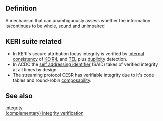 ## Definition

A mechanism that can unambiguously assess whether the information is/continues to be whole, sound and unimpaired

## KERI suite related

- In KERI's secure attribution focus integrity is verified by [internal consistency](internal-consistency.md) of [KE(R)L](key-event-receipt-log.md) and [TEL](transaction-event-log.md) plus [duplicity](duplicity.md) detection.
- In ACDC the [self addressing identifier](self-addressing-identifier.md) (SAID) takes of verified integrity at all times by design
- The streaming protocol CESR has verifiable integrity due to it's code tables and round-robin [composability](composability.md).

## See also

[integrity](integrity.md)\
[(complementary) integrity verification](complementary-integrity-verification.md)

